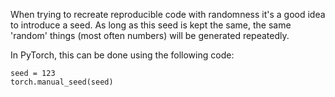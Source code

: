 When trying to recreate reproducible code with randomness it's a good idea to introduce a seed. As long as this seed is kept the same, the same 'random' things (most often numbers) will be generated repeatedly.

In PyTorch, this can be done using the following code:
	
	seed = 123
	torch.manual_seed(seed)
